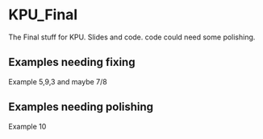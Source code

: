 # KPU_Final
The Final stuff for KPU. Slides and code. code could need some polishing.

## Examples needing fixing
Example 5,9,3 and maybe 7/8
## Examples needing polishing 
Example 10
